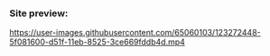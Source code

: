 ### Site preview:



https://user-images.githubusercontent.com/65060103/123272448-5f081600-d51f-11eb-8525-3ce669fddb4d.mp4





